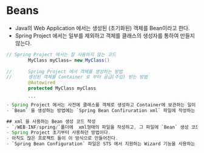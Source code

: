 # Beans
- Java의 Web Application 에서는 생성된 (초기화된) 객체를 Bean이라고 한다.
- Spring Project 에서는 일부를 제외하고 객체를 클래스의 생성자를 통하여 만들지 않는다.
``` java
// Spring Project 에서는 잘 사용하지 않는 코드
 		MyClass myClass= new MyClass()
 		
//		Spring Project 에서 객체를 생성하는 방법
// 		생성된 객체를 Container 로 부터 공급(주입) 받는 방법
 		@Autowired
 		protected MyClass myClass

 		```
- Spring Project 에서는 사전에 클래스를 객체로 생성하고 Container에 보관하는 일이 발생하는데, 이때 Container 에 보관된 생성된 객체를 `Bean` 이라고 한다.
- `Bean` 을 생성하는 방법에는 `Spring Bean Confiruration xml` 파일에 작성하는 방법과, 최근 (Spring 3.x 이상에서) 에는 java class 파일에 작성하는 방법이 사용된다. 또한 @Component Annotation 을 사용하는 방법이 있다.

## xml 을 사용하는 Bean 생성 코드 작성
- `/WEB-INF/spring/`폴더에  xml형태의 파일을 작성하고, 그 파일에 `Bean` 생성 코드를 작성한다.
- Spring Project 초기부터 사용하던 방법이다.
- 아직도 많은 프로젝트 들이 이 방식으로 만들어진다.
- `Spring Bean Configuration` 파일은 STS 에서 지원하는 Wizard 기능을 사용하는 것이 가장 문제를 덜 일으킨다.




